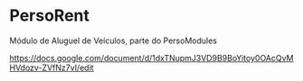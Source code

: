 # PersoRent
Módulo de Aluguel de Veículos, parte do PersoModules

https://docs.google.com/document/d/1dxTNupmJ3VD9B9BoYitoy0OAcQvMHVdozv-ZVfNz7vI/edit

